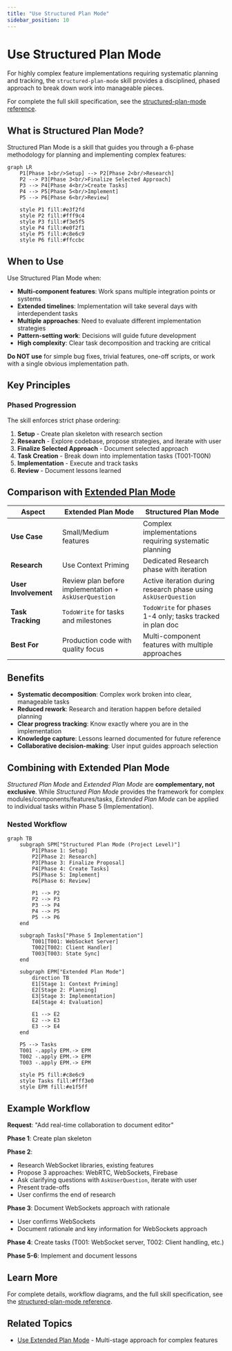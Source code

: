 ```yaml
---
title: "Use Structured Plan Mode"
sidebar_position: 10
---
```


# Use Structured Plan Mode

For highly complex feature implementations requiring systematic planning and tracking, the `structured-plan-mode` skill provides a disciplined, phased approach to break down work into manageable pieces.


For complete the full skill specification, see the [structured-plan-mode reference](/component-reference/skills/structured-plan-mode).

## What is Structured Plan Mode?

Structured Plan Mode is a skill that guides you through a 6-phase methodology for planning and implementing complex features:

```mermaid
graph LR
    P1[Phase 1<br/>Setup] --> P2[Phase 2<br/>Research]
    P2 --> P3[Phase 3<br/>Finalize Selected Approach]
    P3 --> P4[Phase 4<br/>Create Tasks]
    P4 --> P5[Phase 5<br/>Implement]
    P5 --> P6[Phase 6<br/>Review]

    style P1 fill:#e3f2fd
    style P2 fill:#fff9c4
    style P3 fill:#f3e5f5
    style P4 fill:#e0f2f1
    style P5 fill:#c8e6c9
    style P6 fill:#ffccbc
```

## When to Use

Use Structured Plan Mode when:

- **Multi-component features**: Work spans multiple integration points or systems
- **Extended timelines**: Implementation will take several days with interdependent tasks
- **Multiple approaches**: Need to evaluate different implementation strategies
- **Pattern-setting work**: Decisions will guide future development
- **High complexity**: Clear task decomposition and tracking are critical

**Do NOT use** for simple bug fixes, trivial features, one-off scripts, or work with a single obvious implementation path.

## Key Principles

### Phased Progression

The skill enforces strict phase ordering:

1. **Setup** - Create plan skeleton with research section
2. **Research** - Explore codebase, propose strategies, and iterate with user
3. **Finalize Selected Approach** - Document selected approach
4. **Task Creation** - Break down into implementation tasks (T001-T00N)
5. **Implementation** - Execute and track tasks
6. **Review** - Document lessons learned

## Comparison with [Extended Plan Mode](./extended-plan-mode)

| Aspect | Extended Plan Mode | Structured Plan Mode |
|--------|-------------------|---------------------|
| **Use Case** | Small/Medium features | Complex implementations requiring systematic planning |
| **Research** | Use Context Priming | Dedicated Research phase with iteration |
| **User Involvement** | Review plan before implementation + `AskUserQuestion` | Active iteration during research phase using `AskUserQuestion` |
| **Task Tracking** | `TodoWrite` for tasks and milestones | `TodoWrite` for phases 1-4 only; tasks tracked in plan doc |
| **Best For** | Production code with quality focus | Multi-component features with multiple approaches |

## Benefits

- **Systematic decomposition**: Complex work broken into clear, manageable tasks
- **Reduced rework**: Research and iteration happen before detailed planning
- **Clear progress tracking**: Know exactly where you are in the implementation
- **Knowledge capture**: Lessons learned documented for future reference
- **Collaborative decision-making**: User input guides approach selection

## Combining with Extended Plan Mode

*Structured Plan Mode* and *Extended Plan Mode* are **complementary, not exclusive**. While *Structured Plan Mode* provides the framework for complex modules/components/features/tasks, *Extended Plan Mode* can be applied to individual tasks within Phase 5 (Implementation).

### Nested Workflow

```mermaid
graph TB
    subgraph SPM["Structured Plan Mode (Project Level)"]
        P1[Phase 1: Setup]
        P2[Phase 2: Research]
        P3[Phase 3: Finalize Proposal]
        P4[Phase 4: Create Tasks]
        P5[Phase 5: Implement]
        P6[Phase 6: Review]

        P1 --> P2
        P2 --> P3
        P3 --> P4
        P4 --> P5
        P5 --> P6
    end

    subgraph Tasks["Phase 5 Implementation"]
        T001[T001: WebSocket Server]
        T002[T002: Client Handler]
        T003[T003: State Sync]
    end

    subgraph EPM["Extended Plan Mode"]
        direction TB
        E1[Stage 1: Context Priming]
        E2[Stage 2: Planning]
        E3[Stage 3: Implementation]
        E4[Stage 4: Evaluation]

        E1 --> E2
        E2 --> E3
        E3 --> E4
    end

    P5 --> Tasks
    T001 -.apply EPM.-> EPM
    T002 -.apply EPM.-> EPM
    T003 -.apply EPM.-> EPM

    style P5 fill:#c8e6c9
    style Tasks fill:#fff3e0
    style EPM fill:#e1f5ff
```

## Example Workflow

**Request**: "Add real-time collaboration to document editor"

**Phase 1**: Create plan skeleton

**Phase 2**:
- Research WebSocket libraries, existing features
- Propose 3 approaches: WebRTC, WebSockets, Firebase
- Ask clarifying questions with `AskUserQuestion`, iterate with user
- Present trade-offs
- User confirms the end of research

**Phase 3**: Document WebSockets approach with rationale

- User confirms WebSockets
- Document rationale and key information for WebSockets approach

**Phase 4**: Create tasks (T001: WebSocket server, T002: Client handling, etc.)

**Phase 5-6**: Implement and document lessons

## Learn More

For complete details, workflow diagrams, and the full skill specification, see the [structured-plan-mode reference](/component-reference/skills/structured-plan-mode).

## Related Topics

- [Use Extended Plan Mode](./extended-plan-mode) - Multi-stage approach for complex features
